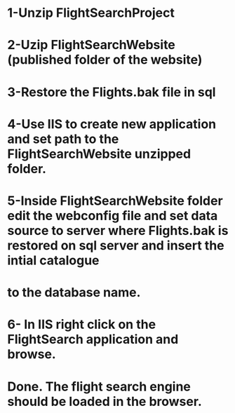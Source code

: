 # 1-Unzip FlightSearchProject
# 2-Uzip FlightSearchWebsite (published folder of the website)
# 3-Restore the Flights.bak file in sql
# 4-Use IIS to create new application and set path to the FlightSearchWebsite unzipped folder.
# 5-Inside FlightSearchWebsite folder edit the webconfig file and set data source to server where Flights.bak is restored on sql server and insert the intial catalogue
# to the database name.
# 6- In IIS right click on the FlightSearch application and browse.
# Done. The flight search engine should be loaded in the browser.
